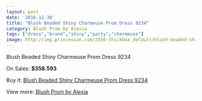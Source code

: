 ```yaml
---
layout: post
date: '2016-12-30'
title: "Blush Beaded Shiny Charmeuse Prom Dress 9234"
category: Blush Prom by Alexia
tags: ["dress","brand","shiny","party","charmeuse"]
image: http://img.princessan.com/2556-thickbox_default/blush-beaded-shiny-charmeuse-prom-dress-9234.jpg
---
```

Blush Beaded Shiny Charmeuse Prom Dress 9234

On Sales: **$358.593**
<a href="https://www.princessan.com/en/blush-prom-by-alexia/1151-blush-beaded-shiny-charmeuse-prom-dress-9234.html"><amp-img layout="responsive" width="600" height="600" src="//img.princessan.com/2556-thickbox_default/blush-beaded-shiny-charmeuse-prom-dress-9234.jpg" alt="Blush Beaded Shiny Charmeuse Prom Dress 9234 0" /></a>
<a href="https://www.princessan.com/en/blush-prom-by-alexia/1151-blush-beaded-shiny-charmeuse-prom-dress-9234.html"><amp-img layout="responsive" width="600" height="600" src="//img.princessan.com/2557-thickbox_default/blush-beaded-shiny-charmeuse-prom-dress-9234.jpg" alt="Blush Beaded Shiny Charmeuse Prom Dress 9234 1" /></a>

Buy it: [Blush Beaded Shiny Charmeuse Prom Dress 9234](https://www.princessan.com/en/blush-prom-by-alexia/1151-blush-beaded-shiny-charmeuse-prom-dress-9234.html "Blush Beaded Shiny Charmeuse Prom Dress 9234")

View more: [Blush Prom by Alexia](https://www.princessan.com/en/11-blush-prom-by-alexia "Blush Prom by Alexia")